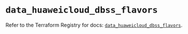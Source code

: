 # `data_huaweicloud_dbss_flavors`

Refer to the Terraform Registry for docs: [`data_huaweicloud_dbss_flavors`](https://registry.terraform.io/providers/huaweicloud/huaweicloud/1.71.1/docs/data-sources/dbss_flavors).
